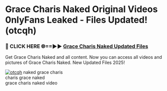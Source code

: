 # Grace Charis Naked Original Videos 0nlyFans Leaked - Files Updated! (otcqh)

<h3>🔴 CLICK HERE 🌐==►► <a href="https://tinyurl.com/yckcrads" rel="nofollow">Grace Charis Naked Updated Files</a></h3>

Get Grace Charis Naked and all content. Now you can access all videos and pictures of Grace Charis Naked. New Updated Files 2025!

[![otcqh](https://i.imgur.com/hpKpOFt.gif)](https://tinyurl.com/yckcrads)
naked grace charis<br>
charis grace naked<br>
grace charis naked video